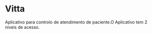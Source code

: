 # Vitta
 Aplicativo para controlo de atendimento de paciente.O Aplicativo tem 2 niveis de acesso. 

 
